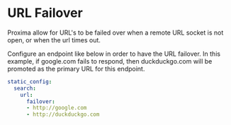 # URL Failover

Proxima allow for URL's to be failed over when a remote URL socket is not open, or when the url times out. 

Configure an endpoint like below in order to have the URL failover. In this example, if google.com fails to respond, then duckduckgo.com will be promoted as the primary URL for this endpoint.
```yaml
static_config:
  search:
    url: 
      failover:
      - http://google.com
      - http://duckduckgo.com
```
